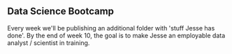 ## Data Science Bootcamp


Every week we'll be publishing an additional folder with 'stuff Jesse has done'. By the end of week 10, the goal is to make Jesse an employable data analyst / scientist in training.
